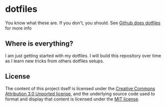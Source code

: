 # dotfiles

You know what these are. If you don't, you should.  See [Github does dotfiles](https://dotfiles.github.io) for more info

## Where is everything?

I am just getting started with my dotfiles. I will build this repository over time as I learn new tricks from others dotfiles setups.

## License

The content of this project itself is licensed under the [Creative Commons Attribution 3.0 Unported license](https://creativecommons.org/licenses/by/3.0/), and the underlying source code used to format and display that content is licensed under the [MIT license](LICENSE).
